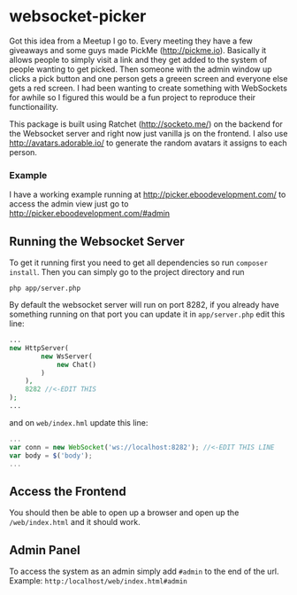 # websocket-picker

Got this idea from a Meetup I go to. Every meeting they have a few giveaways and some guys made PickMe (http://pickme.io).
Basically it allows people to simply visit a link and they get added to the system of people wanting to get picked.
Then someone with the admin window up clicks a pick button and one person gets a greeen screen and everyone else
gets a red screen. I had been wanting to create something with WebSockets for awhile so I figured this would be a
fun project to reproduce their functionaility.

This package is built using Ratchet (http://socketo.me/) on the backend for the Websocket server and right now just
vanilla js on the frontend. I also use http://avatars.adorable.io/ to generate the random avatars it assigns to each
person.

### Example
I have a working example running at http://picker.eboodevelopment.com/ to access the admin view
just go to http://picker.eboodevelopment.com/#admin 

## Running the Websocket Server
To get it running first you need to get all dependencies so run `composer install`. Then you can simply go to the
project directory and run
```
php app/server.php
```
By default the websocket server will run on port 8282, if you already have something running on that port you can update
it in `app/server.php` edit this line:
```php
...
new HttpServer(
        new WsServer(
            new Chat()
        )
    ),
    8282 //<-EDIT THIS
);
...
```
and on `web/index.hml` update this line:
```javascript
...
var conn = new WebSocket('ws://localhost:8282'); //<-EDIT THIS LINE
var body = $('body');
...
```

## Access the Frontend
You should then be able to open up a browser and open up the `/web/index.html` and it should work.

## Admin Panel
To access the system as an admin simply add `#admin` to the end of the url. Example: `http:/localhost/web/index.html#admin`
